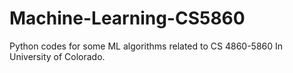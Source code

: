 # Machine-Learning-CS5860
Python codes for some ML algorithms related to CS 4860-5860 In University of Colorado.
